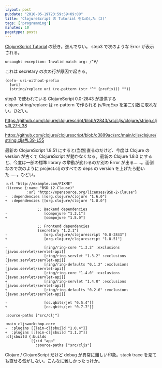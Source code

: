 ```yaml
---
layout: post
pubdate: "2016-05-19T23:59:59+09:00"
title: 'ClojureScript の Tutorial をためした (2)'
tags: ['programming']
minutes: 10
pagetype: posts
---
```

[ClojureScript Tutorial](https://www.niwi.nz/cljs-workshop/) の続き。進んでない。 step3 で次のような Error が表示される。

```
uncaught exception: Invalid match arg: /^#/
```

これは secretary の次の行が原因で起きる。

```
(defn- uri-without-prefix
  [uri]
  (string/replace uri (re-pattern (str "^" (prefix))) ""))
```

step3 で使われている ClojureScript 0.0-2843 が提供する clojure.string/replace は re-pattern で作られる js/RegExp を第二引数に取れない。ひどい。

https://github.com/clojure/clojurescript/blob/r2843/src/cljs/clojure/string.cljs#L27-L38

https://github.com/clojure/clojurescript/blob/c3899ac/src/main/cljs/clojure/string.cljs#L39-L55

最新の ClojureScript 1.8.51 にすると(当然)直るのだけど、今度は Clojure の version が古くて ClojureScript が動かなくなる。最新の Clojure 1.8.0 にすると、今度は一部の標準 library の挙動が変わるのか別の Error が出る……。面倒なので次のように project.clj のすべての deps の version を上げたら動いた……。ひどい。

```
:url "http://example.com/FIXME"
:license {:name "BSD (2-Clause)"
          :url "http://opensource.org/licenses/BSD-2-Clause"}
-  :dependencies [[org.clojure/clojure "1.6.0"]
+  :dependencies [[org.clojure/clojure "1.8.0"]

               ;; Backend dependencies
-                 [compojure "1.3.1"]
+                 [compojure "1.5.0"]

               ;; Frontend dependencies
               [secretary "1.2.1"]
-                 [org.clojure/clojurescript "0.0-2843"]
+                 [org.clojure/clojurescript "1.8.51"]

-                 [ring/ring-core "1.3.2" :exclusions [javax.servlet/servlet-api]]
-                 [ring/ring-servlet "1.3.2" :exclusions [javax.servlet/servlet-api]]
-                 [ring/ring-defaults "0.1.2" :exclusions [javax.servlet/servlet-api]]
+                 [ring/ring-core "1.4.0" :exclusions [javax.servlet/servlet-api]]
+                 [ring/ring-servlet "1.4.0" :exclusions [javax.servlet/servlet-api]]
+                 [ring/ring-defaults "0.2.0" :exclusions [javax.servlet/servlet-api]]

-                 [cc.qbits/jet "0.5.4"]]
+                 [cc.qbits/jet "0.7.7"]]

:source-paths ["src/clj"]

:main cljsworkshop.core
-  :plugins [[lein-cljsbuild "1.0.4"]]
+  :plugins [[lein-cljsbuild "1.1.3"]]
:cljsbuild {:builds
            [{:id "app"
              :source-paths ["src/cljs"]
```

Clojure / ClojureScript だけど debug が異常に難しい印象。stack trace を見ても直せる気がしない。こんなに難しかったっけか。
